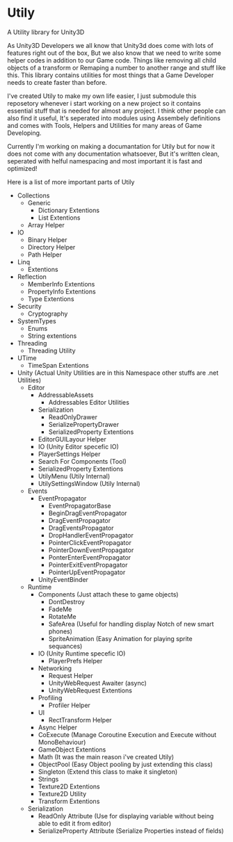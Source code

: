 # Utily
A Utility library for Unity3D

As Unity3D Developers we all know that Unity3d does come with lots of features right out of the box, But we also know that we need to write some helper codes in addition to our Game code. Things like removing all child objects of a transform or Remaping a number to another range and stuff like this.
This library contains utilities for most things that a Game Developer needs to create faster than before.

I've created Utily to make my own life easier, I just submodule this reposetory whenever i start working on a new project so it contains essential stuff that is needed for almost any project.
I think other people can also find it useful, It's seperated into modules using Assembely definitions and comes with Tools, Helpers and Utilities for many areas of Game Developing.

Currently I'm working on making a documantation for Utily but for now it does not come with any documentation whatsoever, But it's written clean, seperated with helful namespacing and most important it is fast and optimized!

Here is a list of more important parts of Utily
* Collections
  * Generic
    * Dictionary Extentions
    * List Extentions
  * Array Helper
* IO
  * Binary Helper
  * Directory Helper
  * Path Helper
* Linq
  * Extentions
* Reflection
  * MemberInfo Extentions
  * PropertyInfo Extentions
  * Type Extentions
* Security
  * Cryptography
* SystemTypes
  * Enums
  * String extentions
* Threading
  * Threading Utility
* UTime
  * TimeSpan Extentions
* Unity (Actual Unity Utilities are in this Namespace other stuffs are .net Utilities)
  * Editor
    * AddressableAssets
      * Addressables Editor Utilities
    * Serialization
      * ReadOnlyDrawer
      * SerializePropertyDrawer
      * SerializedProperty Extentions
    * EditorGUILayour Helper
    * IO (Unity Editor specefic IO)
    * PlayerSettings Helper
    * Search For Components (Tool)
    * SerializedProperty Extentions
    * UtilyMenu (Utily Internal)
    * UtilySettingsWindow (Utily Internal)
  * Events
    * EventPropagator
      * EventPropagatorBase
      * BeginDragEventPropagator
      * DragEventPropagator
      * DragEventsPropagator
      * DropHandlerEventPropagator
      * PointerClickEventPropagator
      * PointerDownEventPropagator
      * PonterEnterEventPropagator
      * PointerExitEventPropagator
      * PointerUpEventPropagator
    * UnityEventBinder
  * Runtime
    * Components (Just attach these to game objects)
      * DontDestroy
      * FadeMe
      * RotateMe
      * SafeArea (Useful for handling display Notch of new smart phones)
      * SpriteAnimation (Easy Animation for playing sprite sequances)
    * IO (Unity Runtime specefic IO)
      * PlayerPrefs Helper
    * Networking
      * Request Helper
      * UnityWebRequest Awaiter (async)
      * UnityWebRequest Extentions
    * Profiling
      * Profiler Helper
    * UI
      * RectTransform Helper
    * Async Helper
    * CoExecute (Manage Coroutine Execution and Execute without MonoBehaviour)
    * GameObject Extentions
    * Math (It was the main reason i've created Utily)
    * ObjectPool (Easy Object pooling by just extending this class)
    * Singleton (Extend this class to make it singleton)
    * Strings
    * Texture2D Extentions
    * Texture2D Utility
    * Transform Extentions
  * Serialization
    * ReadOnly Attribute (Use for displaying variable without being able to edit it from editor)
    * SerializeProperty Attribute (Serialize Properties instead of fields)
